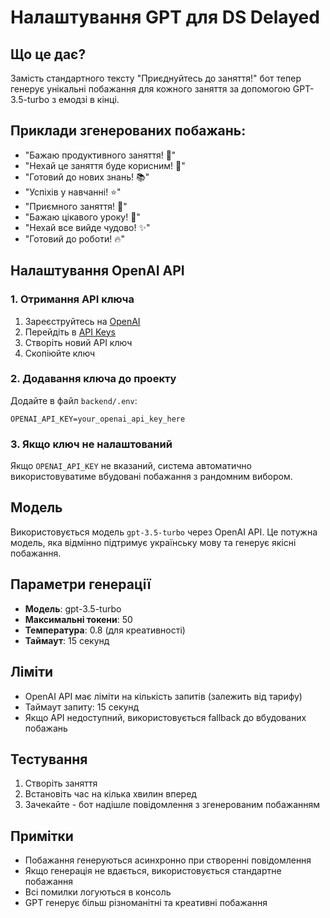 # Налаштування GPT для DS Delayed

## Що це дає?

Замість стандартного тексту "Приєднуйтесь до заняття!" бот тепер генерує унікальні побажання для кожного заняття за допомогою GPT-3.5-turbo з емодзі в кінці.

## Приклади згенерованих побажань:

- "Бажаю продуктивного заняття! 🚀"
- "Нехай це заняття буде корисним! 💪"
- "Готовий до нових знань! 📚"
- "Успіхів у навчанні! ⭐"
- "Приємного заняття! 🌟"
- "Бажаю цікавого уроку! 🎯"
- "Нехай все вийде чудово! ✨"
- "Готовий до роботи! 🔥"

## Налаштування OpenAI API

### 1. Отримання API ключа

1. Зареєструйтесь на [OpenAI](https://platform.openai.com/)
2. Перейдіть в [API Keys](https://platform.openai.com/api-keys)
3. Створіть новий API ключ
4. Скопіюйте ключ

### 2. Додавання ключа до проекту

Додайте в файл `backend/.env`:

```env
OPENAI_API_KEY=your_openai_api_key_here
```

### 3. Якщо ключ не налаштований

Якщо `OPENAI_API_KEY` не вказаний, система автоматично використовуватиме вбудовані побажання з рандомним вибором.

## Модель

Використовується модель `gpt-3.5-turbo` через OpenAI API. Це потужна модель, яка відмінно підтримує українську мову та генерує якісні побажання.

## Параметри генерації

- **Модель**: gpt-3.5-turbo
- **Максимальні токени**: 50
- **Температура**: 0.8 (для креативності)
- **Таймаут**: 15 секунд

## Ліміти

- OpenAI API має ліміти на кількість запитів (залежить від тарифу)
- Таймаут запиту: 15 секунд
- Якщо API недоступний, використовується fallback до вбудованих побажань

## Тестування

1. Створіть заняття
2. Встановіть час на кілька хвилин вперед
3. Зачекайте - бот надішле повідомлення з згенерованим побажанням

## Примітки

- Побажання генеруються асинхронно при створенні повідомлення
- Якщо генерація не вдається, використовується стандартне побажання
- Всі помилки логуються в консоль
- GPT генерує більш різноманітні та креативні побажання 